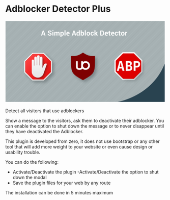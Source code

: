 # Adblocker Detector Plus

![Screenshot](plugin.jpg)

Detect all visitors that use adblockers 

Show a message to the visitors, ask them to deactivate their adblocker. 
You can enable the option to shut down the message or to never disappear until they have deactivated the Adblocker. 

This plugin is developed from zero, it does not use bootstrap or any other tool that will add more weight to your website or even cause design or usability trouble. 

You can do the following: 

- Activate/Deactivate the plugin
-Activate/Deactivate the option to shut down the modal
- Save the plugin files for your web by any route 
 
 The installation can be done in 5 minutes maximum 
 
 

